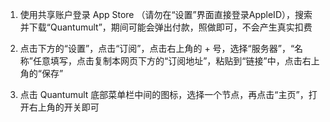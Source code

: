 1. 使用共享账户登录 App Store （请勿在“设置”界面直接登录AppleID），搜索并下载“Quantumult”，期间可能会弹出付款，照做即可，不会产生真实扣费

2. 点击下方的“设置”，点击“订阅”，点击右上角的 + 号，选择“服务器”，“名称”任意填写，点击复制本网页下方的“订阅地址”，粘贴到“链接”中，点击右上角的“保存”

3. 点击 Quantumult 底部菜单栏中间的图标，选择一个节点，再点击“主页”，打开右上角的开关即可

